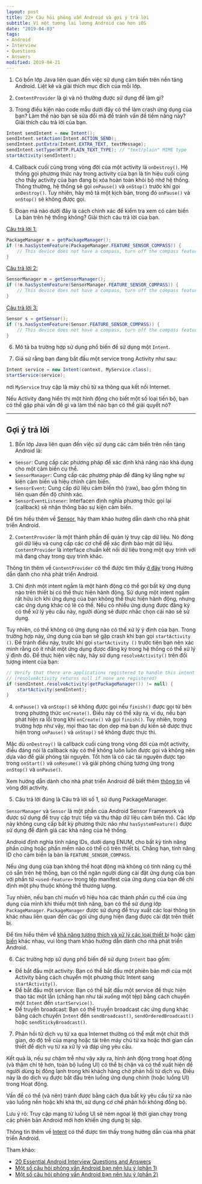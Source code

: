 ```yaml
---
layout: post
title: 22+ Câu hỏi phỏng vấn Android và gợi ý trả lời
subtitle: Vì một tương lai lương Android cao hơn iOS
date: "2019-04-03"
tags:
- Android
- Interview
- Questions
- Answers
modified: 2019-04-21
---
```


1. Có bốn lớp Java liên quan đến việc sử dụng cảm biến trên nền tảng Android. Liệt kê và giải thích mục đích của mỗi lớp.

2. `ContentProvider` là gì và nó thường được sử dụng để làm gì?

3. Trong điều kiện nào code mẫu dưới đây có thể làm crash ứng dụng của bạn? Làm thế nào bạn sẽ sửa đổi mã để tránh vấn đề tiềm năng này? Giải thích câu trả lời của bạn.
```java
Intent sendIntent = new Intent();
sendIntent.setAction(Intent.ACTION_SEND);
sendIntent.putExtra(Intent.EXTRA_TEXT, textMessage);
sendIntent.setType(HTTP.PLAIN_TEXT_TYPE); // "text/plain" MIME type
startActivity(sendIntent);
```

4. Callback cuối cùng trong vòng đời của một activity là `onDestroy()`. Hệ thống gọi phương thức này trong activity của bạn là tín hiệu cuối cùng cho thấy activity của bạn đang bị xóa hoàn toàn khỏi bộ nhớ hệ thống. Thông thường, hệ thống sẽ gọi `onPause()` và `onStop()` trước khi gọi `onDestroy()`. Tuy nhiên, hãy mô tả một kịch bản, trong đó `onPause()` và `onStop()` sẽ không được gọi.

5. Đoạn mã nào dưới đây là cách chính xác để kiểm tra xem có cảm biến La bàn trên hệ thống không? Giải thích câu trả lời của bạn.

<ins>Câu trả lời 1:</ins>
```java
PackageManager m = getPackageManager();
if (!m.hasSystemFeature(PackageManager.FEATURE_SENSOR_COMPASS)) {
    // This device does not have a compass, turn off the compass feature
}
```

<ins>Câu trả lời 2:</ins>
```java
SensorManager m = getSensorManager();
if (!m.hasSystemFeature(SensorManager.FEATURE_SENSOR_COMPASS)) {
    // This device does not have a compass, turn off the compass feature
}
```

<ins>Câu trả lời 3:</ins>
```java
Sensor s = getSensor();
if (!s.hasSystemFeature(Sensor.FEATURE_SENSOR_COMPASS)) {
    // This device does not have a compass, turn off the compass feature
}
```

6. Mô tả ba trường hợp sử dụng phổ biến để sử dụng một `Intent`.

7. Giả sử rằng bạn đang bắt đầu một service trong Activity như sau:
```java
Intent service = new Intent(context, MyService.class);
startService(service);
```
nơi `MyService` truy cập là máy chủ từ xa thông qua kết nối Internet.

Nếu Activity đang hiển thị một hình động cho biết một số loại tiến bộ, bạn có thể gặp phải vấn đề gì và làm thế nào bạn có thể giải quyết nó?

-----
## Gợi ý trả lời

1) Bốn lớp Java liên quan đến việc sử dụng các cảm biến trên nền tảng Android là:
- `Sensor`: Cung cấp các phương pháp để xác định khả năng nào khả dụng cho một cảm biến cụ thể.
- `SensorManager`: Cung cấp các phương pháp để đăng ký lắng nghe sự kiện cảm biến và hiệu chỉnh cảm biến.
- `SensorEvent`: Cung cấp dữ liệu cảm biến thô (raw), bao gồm thông tin liên quan đến độ chính xác.
- `SensorEventListener`: Interfacen định nghĩa phương thức gọi lại (callback) sẽ nhận thông báo sự kiện cảm biến.

Để tìm hiểu thêm về [Sensor](https://developer.android.com/guide/topics/sensors/sensors_overview.html), hãy tham khảo hướng dẫn dành cho nhà phát triển Android.

2) `ContentProvider` là một thành phần để quản lý truy cập dữ liệu. Nó đóng gói dữ liệu và cung cấp các cơ chế để xác định bảo mật dữ liệu. `ContentProvider` là interface chuẩn kết nối dữ liệu trong một quy trình với mã đang chạy trong quy trình khác.

Thông tin thêm về `ContentProvider` có thể được tìm thấy [ở đây](https://developer.android.com/guide/topics/providers/content-providers.html) trong Hướng dẫn dành cho nhà phát triển Android.

3) Chỉ định một intent ngầm là một hành động có thể gọi bất kỳ ứng dụng nào trên thiết bị có thể thực hiện hành động. Sử dụng một intent ngầm rất hữu ích khi ứng dụng của bạn không thể thực hiện hành động, nhưng các ứng dụng khác có lẽ có thể. Nếu có nhiều ứng dụng được đăng ký có thể xử lý yêu cầu này, người dùng sẽ được nhắc chọn cái nào sẽ sử dụng.

Tuy nhiên, có thể không có ứng dụng nào có thể xử lý ý định của bạn. Trong trường hợp này, ứng dụng của bạn sẽ gặp crash khi bạn gọi `startActivity ()`. Để tránh điều này, trước khi gọi `startActivity ()` trước tiên bạn nên xác minh rằng có ít nhất một ứng dụng được đăng ký trong hệ thống có thể xử lý ý định đó. Để thực hiện việc này, hãy sử dụng `resolveActivity()` trên đối tượng intent của bạn:

```java
// Verify that there are applications registered to handle this intent
// (resolveActivity returns null if none are registered)
if (sendIntent.resolveActivity(getPackageManager()) != null) {
    startActivity(sendIntent);
}
```

4) `onPause()` và `onStop()` sẽ không được gọi nếu `finish()` được gọi từ bên trong phương thức `onCreate()`. Điều này có thể xảy ra, ví dụ, nếu bạn phát hiện ra lỗi trong khi `onCreate()` và gọi `finish()`. Tuy nhiên, trong trường hợp như vậy, mọi thao tác dọn dẹp mà bạn dự kiến sẽ được thực hiện trong `onPause()` và `onStop()` sẽ không được thực thi.

Mặc dù `onDestroy()` là callback cuối cùng trong vòng đời của một activity, điều đáng nói là callback này có thể không luôn luôn được gọi và không nên dựa vào để giải phóng tài nguyên. Tốt hơn là có các tài nguyên được tạo trong `onStart()` và `onResume()` và giải phóng chúng tương ứng trong `onStop()` và `onPause()`.

Xem hướng dẫn dành cho nhà phát triển Android để biết thêm [thông tin](https://developer.android.com/guide/components/activities/activity-lifecycle) về vòng đời activity.

5) Câu trả lời đúng là Câu trả lời số 1, sử dụng PackageManager.

`SensorManager` và `Sensor` là một phần của Android Sensor Framework và được sử dụng để truy cập trực tiếp và thu thập dữ liệu cảm biến thô. Các lớp này không cung cấp bất kỳ phương thức nào như `hasSystemFeature()` được sử dụng để đánh giá các khả năng của hệ thống.

Android định nghĩa tính năng IDs, dưới dạng ENUM, cho bất kỳ tính năng phần cứng hoặc phần mềm nào có thể có trên thiết bị. Chẳng hạn, tính năng ID cho cảm biến la bàn là `FEATURE_SENSOR_COMPASS`.

Nếu ứng dụng của bạn không thể hoạt động mà không có tính năng cụ thể có sẵn trên hệ thống, bạn có thể ngăn người dùng cài đặt ứng dụng của bạn với phần tử `<used-Feature>` trong tệp manifest của ứng dụng của bạn để chỉ định một phụ thuộc không thể thương lượng.

Tuy nhiên, nếu bạn chỉ muốn vô hiệu hóa các thành phần cụ thể của ứng dụng của mình khi thiếu một tính năng, bạn có thể sử dụng lớp `PackageManager`. `PackageManager` được sử dụng để truy xuất các loại thông tin khác nhau liên quan đến các gói ứng dụng hiện đang được cài đặt trên thiết bị.

Để tìm hiểu thêm về [khả năng tương thích và xử lý các loại thiết bị](https://developer.android.com/guide/practices/compatibility.html) hoặc [cảm biến](https://developer.android.com/guide/topics/sensors/sensors_overview.html) khác nhau, vui lòng tham khảo hướng dẫn dành cho nhà phát triển Android.

6. Các trường hợp sử dụng phổ biến để sử dụng `Intent` bao gồm:

- Để bắt đầu một activity: Bạn có thể bắt đầu một phiên bản mới của một Activity bằng cách chuyển một phương thức Intent sang `startActivity()`.
- Để bắt đầu một service: Bạn có thể bắt đầu một service để thực hiện thao tác một lần (chẳng hạn như tải xuống một tệp) bằng cách chuyển một `Intent` đến `startService()`.
- Để truyền broadcast: Bạn có thể truyền broadcast các ứng dụng khác bằng cách chuyển `Intent` đến `sendBroadcast()`, `sendOrderedBroadcast()` hoặc `sendStickyBroadcast()`.

7. Phản hồi từ dịch vụ từ xa qua Internet thường có thể mất một chút thời gian, do độ trễ của mạng hoặc tải trên máy chủ từ xa hoặc thời gian cần thiết để dịch vụ từ xa xử lý và đáp ứng yêu cầu.

Kết quả là, nếu sự chậm trễ như vậy xảy ra, hình ảnh động trong hoạt động (và thậm chí tệ hơn, toàn bộ luồng UI) có thể bị chặn và có thể xuất hiện để người dùng bị đông lạnh trong khi khách hàng chờ phản hồi từ dịch vụ. Điều này là do dịch vụ được bắt đầu trên luồng ứng dụng chính (hoặc luồng UI) trong Hoạt động.

Vấn đề có thể (và nên) tránh được bằng cách đưa bất kỳ yêu cầu từ xa nào vào luồng nền hoặc khi khả thi, sử dụng cơ chế phản hồi không đồng bộ.

Lưu ý rõ: Truy cập mạng từ luồng UI sẽ ném ngoại lệ thời gian chạy trong các phiên bản Android mới hơn khiến ứng dụng bị sập.




Thông tin thêm về [Intent](https://developer.android.com/guide/components/intents-filters.html) có thể được tìm thấy trong hướng dẫn của nhà phát triển Android.


Tham khảo:
- [20 Essential Android Interview Questions and Answers](https://www.toptal.com/android/interview-questions)
- [Một số câu hỏi phỏng vấn Android bạn nên lưu ý (phần 1)](https://viblo.asia/p/mot-so-cau-hoi-phong-van-android-ban-nen-luu-y-phan-1-3Q75wkLQ5Wb)
- [ Một số câu hỏi phỏng vấn Android bạn nên lưu ý (phần 2)](https://viblo.asia/p/mot-so-cau-hoi-phong-van-android-ban-nen-luu-y-phan-2-L4x5xkyglBM)
